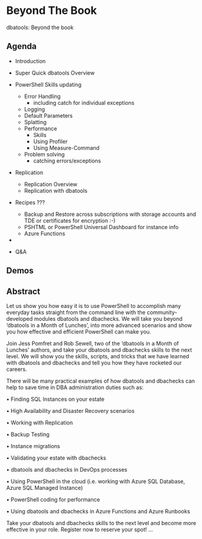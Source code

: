 # Beyond The Book

dbatools: Beyond the book

## Agenda

- Introduction
- Super Quick dbatools Overview
- PowerShell Skills updating
    - Error Handling
        - including catch for individual exceptions
    - Logging
    - Default Parameters
    - Splatting
    - Performance
        - Skills
        - Using Profiler
        - Using Measure-Command
    - Problem solving
        - catching errors/exceptions

- Replication
    - Replication Overview
    - Replication with dbatools
- Recipes ???
    - Backup and Restore across subscriptions with storage accounts and TDE or certificates for encryption :-)
    - PSHTML or PowerShell Universal Dashboard for instance info
    - Azure Functions

-
- Q&A

## Demos

## Abstract

Let us show you how easy it is to use PowerShell to accomplish many everyday tasks straight from the command line with the community-developed modules dbatools and dbachecks. We will take you beyond ‘dbatools in a Month of Lunches’, into more advanced scenarios and show you how effective and efficient PowerShell can make you.

Join Jess Pomfret and Rob Sewell, two of the ‘dbatools in a Month of Lunches’ authors, and take your dbatools and dbachecks skills to the next level. We will show you the skills, scripts, and tricks that we have learned with dbatools and dbachecks and tell you how they have rocketed our careers.

There will be many practical examples of how dbatools and dbachecks can help to save time in DBA administration duties such as:

•	Finding SQL Instances on your estate

•	High Availability and Disaster Recovery scenarios

•	Working with Replication

•	Backup Testing

•	Instance migrations

•	Validating your estate with dbachecks

•	dbatools and dbachecks in DevOps processes

•	Using PowerShell in the cloud (i.e. working with Azure SQL Database, Azure SQL Managed Instance)

•	PowerShell coding for performance

•	Using dbatools and dbachecks in Azure Functions and Azure Runbooks

Take your dbatools and dbachecks skills to the next level and become more effective in your role. Register now to reserve your spot!
...

